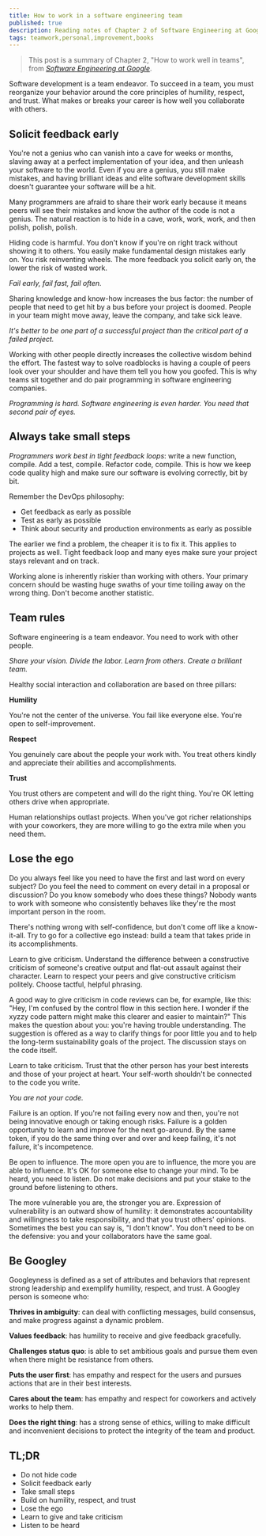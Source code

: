 ```yaml
---
title: How to work in a software engineering team
published: true
description: Reading notes of Chapter 2 of Software Engineering at Google
tags: teamwork,personal,improvement,books
---
```


> This post is a summary of Chapter 2, "How to work well in teams", from *[Software Engineering at Google](https://abseil.io/resources/swe-book)*.

Software development is a team endeavor. To succeed in a team, you must reorganize your behavior around the core principles of humility, respect, and trust. What makes or breaks your career is how well you collaborate with others.

## Solicit feedback early

You're not a genius who can vanish into a cave for weeks or months, slaving away at a perfect implementation of your idea, and then unleash your software to the world. Even if you are a genius, you still make mistakes, and having brilliant ideas and elite software development skills doesn't guarantee your software will be a hit.

Many programmers are afraid to share their work early because it means peers will see their mistakes and know the author of the code is not a genius. The natural reaction is to hide in a cave, work, work, work, and then polish, polish, polish.

Hiding code is harmful. You don't know if you're on right track without showing it to others. You easily make fundamental design mistakes early on. You risk reinventing wheels. The more feedback you solicit early on, the lower the risk of wasted work.

*Fail early, fail fast, fail often.*

Sharing knowledge and know-how increases the bus factor: the number of people that need to get hit by a bus before your project is doomed. People in your team might move away, leave the company, and take sick leave.

*It's better to be one part of a successful project than the critical part of a failed project.*

Working with other people directly increases the collective wisdom behind the effort. The fastest way to solve roadblocks is having a couple of peers look over your shoulder and have them tell you how you goofed. This is why teams sit together and do pair programming in software engineering companies.

*Programming is hard. Software engineering is even harder. You need that second pair of eyes.*

## Always take small steps

*Programmers work best in tight feedback loops*: write a new function, compile. Add a test, compile. Refactor code, compile. This is how we keep code quality high and make sure our software is evolving correctly, bit by bit.

Remember the DevOps philosophy:

- Get feedback as early as possible
- Test as early as possible
- Think about security and production environments as early as possible

The earlier we find a problem, the cheaper it is to fix it. This applies to projects as well. Tight feedback loop and many eyes make sure your project stays relevant and on track.

Working alone is inherently riskier than working with others. Your primary concern should be wasting huge swaths of your time toiling away on the wrong thing. Don't become another statistic.

## Team rules

Software engineering is a team endeavor. You need to work with other people.

*Share your vision. Divide the labor. Learn from others. Create a brilliant team.*

Healthy social interaction and collaboration are based on three pillars:

**Humility**

You're not the center of the universe. You fail like everyone else. You're open to self-improvement.

**Respect**

You genuinely care about the people your work with. You treat others kindly and appreciate their abilities and accomplishments.

**Trust**

You trust others are competent and will do the right thing. You're OK letting others drive when appropriate.

Human relationships outlast projects. When you've got richer relationships with your coworkers, they are more willing to go the extra mile when you need them.

## Lose the ego

Do you always feel like you need to have the first and last word on every subject? Do you feel the need to comment on every detail in a proposal or discussion? Do you know somebody who does these things? Nobody wants to work with someone who consistently behaves like they're the most important person in the room.

There's nothing wrong with self-confidence, but don't come off like a know-it-all. Try to go for a collective ego instead: build a team that takes pride in its accomplishments.

Learn to give criticism. Understand the difference between a constructive criticism of someone's creative output and flat-out assault against their character. Learn to respect your peers and give constructive criticism politely. Choose tactful, helpful phrasing.

A good way to give criticism in code reviews can be, for example, like this: "Hey, I'm confused by the control flow in this section here. I wonder if the xyzzy code pattern might make this clearer and easier to maintain?" This makes the question about you: you're having trouble understanding. The suggestion is offered as a way to clarify things for poor little you and to help the long-term sustainability goals of the project. The discussion stays on the code itself.

Learn to take criticism. Trust that the other person has your best interests and those of your project at heart. Your self-worth shouldn't be connected to the code you write.

*You are not your code.*

Failure is an option. If you're not failing every now and then, you're not being innovative enough or taking enough risks. Failure is a golden opportunity to learn and improve for the next go-around. By the same token, if you do the same thing over and over and keep failing, it's not failure, it's incompetence.

Be open to influence. The more open you are to influence, the more you are able to influence. It's OK for someone else to change your mind. To be heard, you need to listen. Do not make decisions and put your stake to the ground before listening to others.

The more vulnerable you are, the stronger you are. Expression of vulnerability is an outward show of humility: it demonstrates accountability and willingness to take responsibility, and that you trust others' opinions. Sometimes the best you can say is, "I don't know". You don't need to be on the defensive: you and your collaborators have the same goal.

## Be Googley

Googleyness is defined as a set of attributes and behaviors that represent strong leadership and exemplify humility, respect, and trust. A Googley person is someone who:

**Thrives in ambiguity**: can deal with conflicting messages, build consensus, and make progress against a dynamic problem.

**Values feedback**: has humility to receive and give feedback gracefully.

**Challenges status quo**: is able to set ambitious goals and pursue them even when there might be resistance from others.

**Puts the user first**: has empathy and respect for the users and pursues actions that are in their best interests.

**Cares about the team**: has empathy and respect for coworkers and actively works to help them.

**Does the right thing**: has a strong sense of ethics, willing to make difficult and inconvenient decisions to protect the integrity of the team and product.

## TL;DR

- Do not hide code
- Solicit feedback early
- Take small steps
- Build on humility, respect, and trust
- Lose the ego
- Learn to give and take criticism
- Listen to be heard